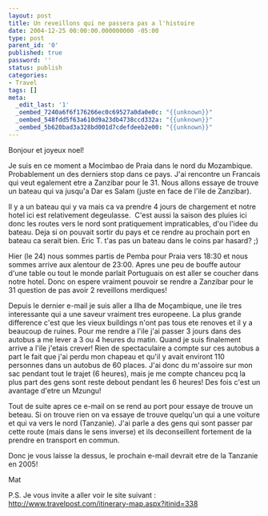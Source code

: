 ```yaml
---
layout: post
title: Un reveillons qui ne passera pas a l'histoire
date: 2004-12-25 00:00:00.000000000 -05:00
type: post
parent_id: '0'
published: true
password: ''
status: publish
categories:
- Travel
tags: []
meta:
  _edit_last: '1'
  _oembed_7240a6f6f176266ec0c69527a0da0e0c: "{{unknown}}"
  _oembed_548fdd5f63a610d9a23db4738ccd332a: "{{unknown}}"
  _oembed_5b620bad3a328bd001d7cdefdeeb2e00: "{{unknown}}"
---
```

Bonjour et joyeux noel!

Je suis en ce moment a Mocimbao de Praia dans le nord du Mozambique. Probablement un des derniers stop dans ce pays. J'ai rencontre un Francais qui veut egalement etre a Zanzibar pour le 31. Nous allons essaye de trouve un bateau qui va jusqu'a Dar es Salam (juste en face de l'ile de Zanzibar).

<!--more-->

Il y a un bateau qui y va mais ca va prendre 4 jours de chargement et notre hotel ici est relativement degeulasse.&nbsp; C'est aussi la saison des pluies ici donc les routes vers le nord sont pratiquement impraticables, d'ou l'idee du bateau. Deja si on pouvait sortir du pays et ce rendre au prochain port en bateau ca serait bien. Eric T. t'as pas un bateau dans le coins par hasard? ;)

Hier (le 24) nous sommes partis de Pemba pour Praia vers 18:30 et nous sommes arrive aux alentour de 23:00. Apres une peu de bouffe autour d'une table ou tout le monde parlait Portuguais on est aller se coucher dans notre hotel. Donc on espere vraiment pouvoir se rendre a Zanzibar pour le 31 question de pas avoir 2 reveillons merdiques!

Depuis le dernier e-mail je suis aller a Ilha de Moçambique, une ile tres interessante qui a une saveur vraiment tres europeene. La plus grande difference c'est que les vieux buildings n'ont pas tous ete renoves et il y a beaucoup de ruines. Pour me rendre a l'ile j'ai passer 3 jours dans des autobus a me lever a 3 ou 4 heures du matin. Quand je suis finalement arrive a l'ile j'etais crever! Rien de spectaculaire a compte sur ces autobus a part le fait que j'ai perdu mon chapeau et qu'il y avait environt 110 personnes dans un autobus de 60 places. J'ai donc du m'assoire sur mon sac pendant tout le trajet (6 heures), mais je me compte chanceu pcq la plus part des gens sont reste debout pendant les 6 heures! Des fois c'est un avantage d'etre un Mzungu!

Tout de suite apres ce e-mail on se rend au port pour essaye de trouve un beteau. Si on trouve rien on va essaye de trouve quelqu'un qui a une voiture et qui va vers le nord (Tanzanie). J'ai parle a des gens qui sont passer par cette route (mais dans le sens inverse) et ils deconseillent fortement de la prendre en transport en commun.

Donc je vous laisse la dessus, le prochain e-mail devrait etre de la Tanzanie en 2005!

Mat

P.S. Je vous invite a aller voir le site suivant :  
http://www.travelpost.com/itinerary-map.aspx?itinid=338

